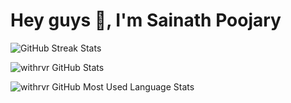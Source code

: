 # Hey guys 👋, I'm Sainath Poojary

![GitHub Streak Stats](http://github-readme-streak-stats.herokuapp.com?user=sainathpoojary&date_format=j%20M%5B%20Y%5D)

![withrvr GitHub Stats](https://github-readme-stats.vercel.app/api?username=sainathpoojary&show_icons=true)

![withrvr GitHub Most Used Language Stats](https://github-readme-stats.vercel.app/api/top-langs/?username=sainathpoojary&langs_count=10&layout=compact)
